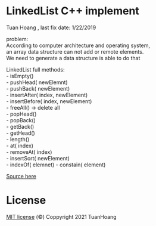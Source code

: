 #  LinkedList C++ implement

Tuan Hoang , last fix date: 1/22/2019
   
problem:   
 According to computer architecture and operating system,  
 an array data structure can not add or remote elements.  
 We need to generate a data structure is able to do that  
 
 LinkedList full methods:  
 	- isEmpty()  
	- pushHead( newElemnt)  
        - pushBack( newElement)  
	- insertAfter( index, newElement)  
	- insertBefore( index, newElement)  
	- freeAll()  -> delete all  
	- popHead()  
	- popBack()  
	- getBack()  
	- getHead()  
	- length()  
	- at( index)  
	- removeAt( index)  
	- insertSort( newElement)  
	- indexOf( elemnet)   - constain( element)

[Source here](https://github.com/minhtuan29/linked-list-full-methods-cplus-implement/blob/main/dslk.cpp)  

 # License    
   [MIT license](https://github.com/minhtuan29/linked-list-full-methods-cplus-implement/blob/main/LICENSE) (©) Coppyright 2021 TuanHoang
